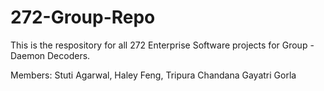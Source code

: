 # 272-Group-Repo
This is the respository for all 272 Enterprise Software projects for Group - Daemon Decoders.

Members: Stuti Agarwal, Haley Feng, Tripura Chandana Gayatri Gorla


